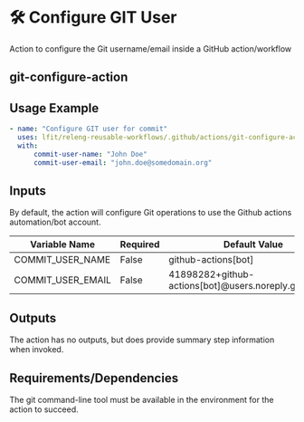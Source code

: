 <!--
SPDX-License-Identifier: Apache-2.0
SPDX-FileCopyrightText: 2024 The Linux Foundation
-->

# 🛠️ Configure GIT User

Action to configure the Git username/email inside a GitHub action/workflow

## git-configure-action

## Usage Example

```yaml
- name: "Configure GIT user for commit"
  uses: lfit/releng-reusable-workflows/.github/actions/git-configure-action@main
  with:
      commit-user-name: "John Doe"
      commit-user-email: "john.doe@somedomain.org"
```

## Inputs

By default, the action will configure Git operations to use the Github actions
automation/bot account.

<!-- markdownlint-disable MD013 -->

| Variable Name     | Required | Default Value                                         | Description        |
| ----------------- | -------- | ----------------------------------------------------- | ------------------ |
| COMMIT_USER_NAME  | False    | github-actions[bot]                                   | User name          |
| COMMIT_USER_EMAIL | False    | 41898282+github-actions[bot]@users.noreply.github.com | User email address |

<!-- markdownlint-enable MD013 -->

## Outputs

The action has no outputs, but does provide summary step information when
invoked.

## Requirements/Dependencies

The git command-line tool must be available in the environment for the action
to succeed.
